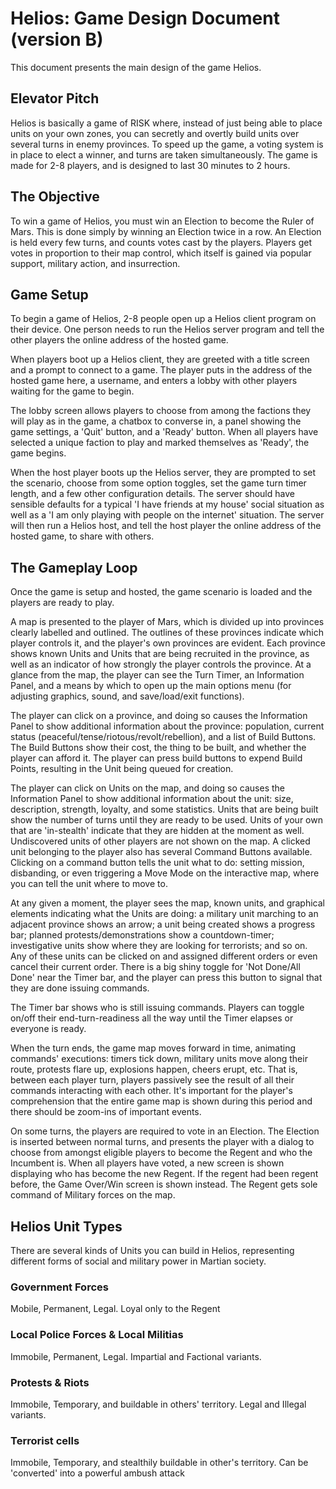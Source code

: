 # Helios: Game Design Document (version B)

This document presents the main design of the game Helios.

## Elevator Pitch

Helios is basically a game of RISK where, instead of just being able to place units on your own zones, you can secretly and overtly build units over several turns in enemy provinces. To speed up the game, a voting system is in place to elect a winner, and turns are taken simultaneously. The game is made for 2-8 players, and is designed to last 30 minutes to 2 hours.

## The Objective

To win a game of Helios, you must win an Election to become the Ruler of Mars. This is done simply by winning an Election twice in a row. An Election is held every few turns, and counts votes cast by the players. Players get votes in proportion to their map control, which itself is gained via popular support, military action, and insurrection.

## Game Setup

To begin a game of Helios, 2-8 people open up a Helios client program on their device. One person needs to run the Helios server program and tell the other players the online address of the hosted game.

When players boot up a Helios client, they are greeted with a title screen and a prompt to connect to a game. The player puts in the address of the hosted game here, a username, and enters a lobby with other players waiting for the game to begin.

The lobby screen allows players to choose from among the factions they will play as in the game, a chatbox to converse in, a panel showing the game settings, a 'Quit' button, and a 'Ready' button. When all players have selected a unique faction to play and marked themselves as 'Ready', the game begins. 

When the host player boots up the Helios server, they are prompted to set the scenario, choose from some option toggles, set the game turn timer length, and a few other configuration details. The server should have sensible defaults for a typical 'I have friends at my house' social situation as well as a 'I am only playing with people on the internet' situation. The server will then run a Helios host, and tell the host player the online address of the hosted game, to share with others.

## The Gameplay Loop

Once the game is setup and hosted, the game scenario is loaded and the players are ready to play.

A map is presented to the player of Mars, which is divided up into provinces clearly labelled and outlined. The outlines of these provinces indicate which player controls it, and the player's own provinces are evident. Each province shows known Units and Units that are being recruited in the province, as well as an indicator of how strongly the player controls the province. At a glance from the map, the player can see the Turn Timer, an Information Panel, and a means by which to open up the main options menu (for adjusting graphics, sound, and save/load/exit functions).

The player can click on a province, and doing so causes the Information Panel to show additional information about the province: population, current status (peaceful/tense/riotous/revolt/rebellion), and a list of Build Buttons. The Build Buttons show their cost, the thing to be built, and whether the player can afford it. The player can press build buttons to expend Build Points, resulting in the Unit being queued for creation.

The player can click on Units on the map, and doing so causes the Information Panel to show additional information about the unit: size, description, strength, loyalty, and some statistics. Units that are being built show the number of turns until they are ready to be used. Units of your own that are 'in-stealth' indicate that they are hidden at the moment as well. Undiscovered units of other players are not shown on the map. A clicked unit belonging to the player also has several Command Buttons available. Clicking on a command button tells the unit what to do: setting mission, disbanding, or even triggering a Move Mode on the interactive map, where you can tell the unit where to move to.

At any given a moment, the player sees the map, known units, and graphical elements indicating what the Units are doing: a military unit marching to an adjacent province shows an arrow; a unit being created shows a progress bar; planned protests/demonstrations show a countdown-timer; investigative units show where they are looking for terrorists; and so on. Any of these units can be clicked on and assigned different orders or even cancel their current order. There is a big shiny toggle for 'Not Done/All Done' near the Timer bar, and the player can press this button to signal that they are done issuing commands.

The Timer bar shows who is still issuing commands. Players can toggle on/off their end-turn-readiness all the way until the Timer elapses or everyone is ready.

When the turn ends, the game map moves forward in time, animating commands' executions: timers tick down, military units move along their route, protests flare up, explosions happen, cheers erupt, etc. That is, between each player turn, players passively see the result of all their commands interacting with each other. It's important for the player's comprehension that the entire game map is shown during this period and there should be zoom-ins of important events.

On some turns, the players are required to vote in an Election. The Election is inserted between normal turns, and presents the player with a dialog to choose from amongst eligible players to become the Regent and who the Incumbent is. When all players have voted, a new screen is shown displaying who has become the new Regent. If the regent had been regent before, the Game Over/Win screen is shown instead. The Regent gets sole command of Military forces on the map.

## Helios Unit Types

There are several kinds of Units you can build in Helios, representing different forms of social and military power in Martian society.

### Government Forces

Mobile, Permanent, Legal. Loyal only to the Regent

### Local Police Forces & Local Militias

Immobile, Permanent, Legal. Impartial and Factional variants.

### Protests & Riots

Immobile, Temporary, and buildable in others' territory. Legal and Illegal variants.

### Terrorist cells

Immobile, Temporary, and stealthily buildable in other's territory. Can be 'converted' into a powerful ambush attack